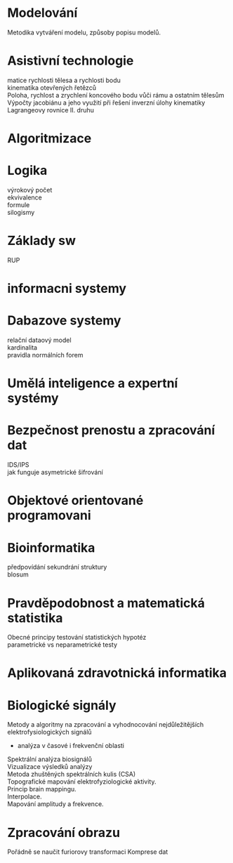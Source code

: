 # Modelování
Metodika vytváření modelu, způsoby popisu modelů.

# Asistivní technologie
matice rychlosti tělesa a rychlosti bodu  
kinematika otevřených řetězců  
Poloha, rychlost a zrychlení koncového bodu vůči rámu a ostatním tělesům  
Výpočty jacobiánu a jeho využití při řešení inverzní úlohy kinematiky  
Lagrangeovy rovnice II. druhu

# Algoritmizace

# Logika
výrokový počet  
ekvivalence  
formule  
silogismy

# Základy sw
RUP

# informacni systemy

# Dabazove systemy
relační dataový model  
kardinalita  
pravidla normálních forem

# Umělá inteligence a expertní systémy

# Bezpečnost prenostu a zpracování dat
IDS/IPS   
jak funguje asymetrické šifrování

# Objektové orientované programovani

# Bioinformatika
předpovídání sekundrání struktury  
blosum

# Pravděpodobnost a matematická statistika
Obecné principy testování statistických hypotéz  
parametrické vs neparametrické testy

# Aplikovaná zdravotnická informatika

# Biologické signály
Metody a algoritmy na zpracování a vyhodnocování nejdůležitějších elektrofysiologických signálů
- analýza v časové i frekvenční oblasti

Spektrální analýza biosignálů  
Vizualizace výsledků analýzy  
Metoda zhuštěných spektrálních kulis (CSA)  
Topografické mapování elektrofyziologické aktivity.   
Princip brain mappingu.   
Interpolace.   
Mapování amplitudy a frekvence.

# Zpracování obrazu
Pořádně se naučit furiorovy transformaci
Komprese dat



